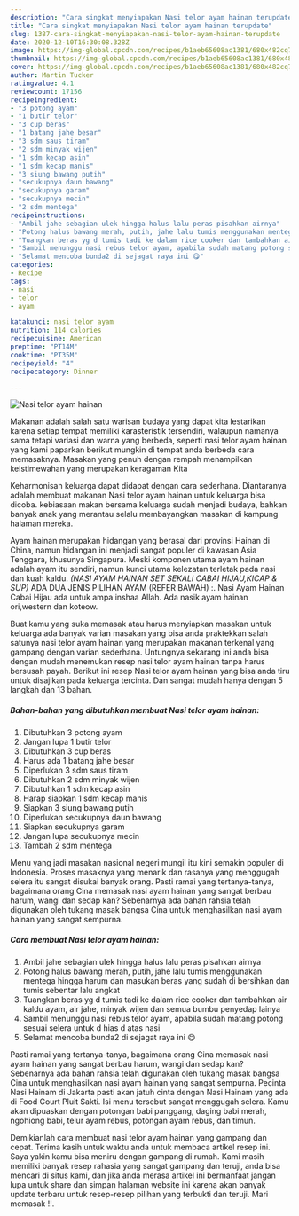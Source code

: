 ```yaml
---
description: "Cara singkat menyiapakan Nasi telor ayam hainan terupdate"
title: "Cara singkat menyiapakan Nasi telor ayam hainan terupdate"
slug: 1387-cara-singkat-menyiapakan-nasi-telor-ayam-hainan-terupdate
date: 2020-12-10T16:30:08.328Z
image: https://img-global.cpcdn.com/recipes/b1aeb65608ac1381/680x482cq70/nasi-telor-ayam-hainan-foto-resep-utama.jpg
thumbnail: https://img-global.cpcdn.com/recipes/b1aeb65608ac1381/680x482cq70/nasi-telor-ayam-hainan-foto-resep-utama.jpg
cover: https://img-global.cpcdn.com/recipes/b1aeb65608ac1381/680x482cq70/nasi-telor-ayam-hainan-foto-resep-utama.jpg
author: Martin Tucker
ratingvalue: 4.1
reviewcount: 17156
recipeingredient:
- "3 potong ayam"
- "1 butir telor"
- "3 cup beras"
- "1 batang jahe besar"
- "3 sdm saus tiram"
- "2 sdm minyak wijen"
- "1 sdm kecap asin"
- "1 sdm kecap manis"
- "3 siung bawang putih"
- "secukupnya daun bawang"
- "secukupnya garam"
- "secukupnya mecin"
- "2 sdm mentega"
recipeinstructions:
- "Ambil jahe sebagian ulek hingga halus lalu peras pisahkan airnya"
- "Potong halus bawang merah, putih, jahe lalu tumis menggunakan mentega hingga harum dan masukan beras yang sudah di bersihkan dan tumis sebentar lalu angkat"
- "Tuangkan beras yg d tumis tadi ke dalam rice cooker dan tambahkan air kaldu ayam, air jahe, minyak wijen dan semua bumbu penyedap lainya"
- "Sambil menunggu nasi rebus telor ayam, apabila sudah matang potong sesuai selera untuk d hias d atas nasi"
- "Selamat mencoba bunda2 di sejagat raya ini 😋"
categories:
- Recipe
tags:
- nasi
- telor
- ayam

katakunci: nasi telor ayam 
nutrition: 114 calories
recipecuisine: American
preptime: "PT14M"
cooktime: "PT35M"
recipeyield: "4"
recipecategory: Dinner

---
```



![Nasi telor ayam hainan](https://img-global.cpcdn.com/recipes/b1aeb65608ac1381/680x482cq70/nasi-telor-ayam-hainan-foto-resep-utama.jpg)

Makanan adalah salah satu warisan budaya yang dapat kita lestarikan karena setiap tempat memiliki karasteristik tersendiri, walaupun namanya sama tetapi variasi dan warna yang berbeda, seperti nasi telor ayam hainan yang kami paparkan berikut mungkin di tempat anda berbeda cara memasaknya. Masakan yang penuh dengan rempah menampilkan keistimewahan yang merupakan keragaman Kita

Keharmonisan keluarga dapat didapat dengan cara sederhana. Diantaranya adalah membuat makanan Nasi telor ayam hainan untuk keluarga bisa dicoba. kebiasaan makan bersama keluarga sudah menjadi budaya, bahkan banyak anak yang merantau selalu membayangkan masakan di kampung halaman mereka.

Ayam hainan merupakan hidangan yang berasal dari provinsi Hainan di China, namun hidangan ini menjadi sangat populer di kawasan Asia Tenggara, khusunya Singapura. Meski komponen utama ayam hainan adalah ayam itu sendiri, namun kunci utama kelezatan terletak pada nasi dan kuah kaldu. *(NASI AYAM HAINAN SET SEKALI CABAI HIJAU,KICAP &amp; SUP)* ADA DUA JENIS PILIHAN AYAM (REFER BAWAH) :. Nasi Ayam Hainan Cabai Hijau ada untuk ampa inshaa Allah. Ada nasik ayam hainan ori,western dan koteow.

Buat kamu yang suka memasak atau harus menyiapkan masakan untuk keluarga ada banyak varian masakan yang bisa anda praktekkan salah satunya nasi telor ayam hainan yang merupakan makanan terkenal yang gampang dengan varian sederhana. Untungnya sekarang ini anda bisa dengan mudah menemukan resep nasi telor ayam hainan tanpa harus bersusah payah.
Berikut ini resep Nasi telor ayam hainan yang bisa anda tiru untuk disajikan pada keluarga tercinta. Dan sangat mudah hanya dengan 5 langkah dan 13 bahan.


<!--inarticleads1-->

##### Bahan-bahan yang dibutuhkan membuat Nasi telor ayam hainan:

1. Dibutuhkan 3 potong ayam
1. Jangan lupa 1 butir telor
1. Dibutuhkan 3 cup beras
1. Harus ada 1 batang jahe besar
1. Diperlukan 3 sdm saus tiram
1. Dibutuhkan 2 sdm minyak wijen
1. Dibutuhkan 1 sdm kecap asin
1. Harap siapkan 1 sdm kecap manis
1. Siapkan 3 siung bawang putih
1. Diperlukan secukupnya daun bawang
1. Siapkan secukupnya garam
1. Jangan lupa secukupnya mecin
1. Tambah 2 sdm mentega


Menu yang jadi masakan nasional negeri mungil itu kini semakin populer di Indonesia. Proses masaknya yang menarik dan rasanya yang menggugah selera itu sangat disukai banyak orang. Pasti ramai yang tertanya-tanya, bagaimana orang Cina memasak nasi ayam hainan yang sangat berbau harum, wangi dan sedap kan? Sebenarnya ada bahan rahsia telah digunakan oleh tukang masak bangsa Cina untuk menghasilkan nasi ayam hainan yang sangat sempurna. 

<!--inarticleads2-->

##### Cara membuat  Nasi telor ayam hainan:

1. Ambil jahe sebagian ulek hingga halus lalu peras pisahkan airnya
1. Potong halus bawang merah, putih, jahe lalu tumis menggunakan mentega hingga harum dan masukan beras yang sudah di bersihkan dan tumis sebentar lalu angkat
1. Tuangkan beras yg d tumis tadi ke dalam rice cooker dan tambahkan air kaldu ayam, air jahe, minyak wijen dan semua bumbu penyedap lainya
1. Sambil menunggu nasi rebus telor ayam, apabila sudah matang potong sesuai selera untuk d hias d atas nasi
1. Selamat mencoba bunda2 di sejagat raya ini 😋


Pasti ramai yang tertanya-tanya, bagaimana orang Cina memasak nasi ayam hainan yang sangat berbau harum, wangi dan sedap kan? Sebenarnya ada bahan rahsia telah digunakan oleh tukang masak bangsa Cina untuk menghasilkan nasi ayam hainan yang sangat sempurna. Pecinta Nasi Hainam di Jakarta pasti akan jatuh cinta dengan Nasi Hainam yang ada di Food Court Pluit Sakti. Isi menu tersebut sangat menggugah selera. Kamu akan dipuaskan dengan potongan babi panggang, daging babi merah, ngohiong babi, telur ayam rebus, potongan ayam rebus, dan timun. 

Demikianlah cara membuat nasi telor ayam hainan yang gampang dan cepat. Terima kasih untuk waktu anda untuk membaca artikel resep ini. Saya yakin kamu bisa meniru dengan gampang di rumah. Kami masih memiliki banyak resep rahasia yang sangat gampang dan teruji, anda bisa mencari di situs kami, dan jika anda merasa artikel ini bermanfaat jangan lupa untuk share dan simpan halaman website ini karena akan banyak update terbaru untuk resep-resep pilihan yang terbukti dan teruji. Mari memasak !!. 
